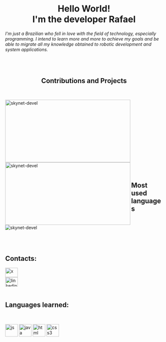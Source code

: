 
<h1 align="center">Hello World!<br>I'm the developer Rafael</h1>

<h6> I'm just a Brazilian who fell in love with the field of technology, especially programming.
I intend to learn more and more to achieve my goals and be able to migrate all my knowledge obtained to robotic development and system applications.</h6>

<br>
<h2 align="center">Contributions and Projects</h2>

<br>
<p>
<img align="center" src="https://github-readme-stats.vercel.app/api?username=skynet-devel&show_icons=true&locale=en" alt="skynet-devel" height="200" width="400"/>
<img align="left" src="https://github-readme-streak-stats.herokuapp.com/?user=skynet-devel&" alt="skynet-devel" height="200" width="400"/>
</p>


<br>
<h2 align="left">Most used languages</h2>

<p>
  <img align= "center" src="https://github-readme-stats.vercel.app/api/top-langs?username=skynet-devel&show_icons=true&locale=en&layout=compact" alt="skynet-devel"/>
</p>


<br>
<br>

<h2 align="left">Contacts:</h2>
<p align="left">
  
<a href="https://x.com/Skynet_devel" target="black">
  <img align="center" src="https://cdn.jsdelivr.net/gh/devicons/devicon@latest/icons/twitter/twitter-original.svg" alt="x" height="30" width="40"/>
</a>

<br>

<a href="https://www.instagram.com/skynet_devel/" target="black">
  <img align="center" src="https://cdn.jsdelivr.net/gh/devicons/devicon@latest/icons/linkedin/linkedin-original.svg" alt="linkedin" height="30" width="40"/>
</a>

<br>
<br>


<h2 align="left">Languages ​​learned:</h2>

<br>
<p align="left"> 
  
<img src="https://cdn.jsdelivr.net/gh/devicons/devicon@latest/icons/javascript/javascript-original.svg" alt="js" width="40" height="40"/> 
  
<img src="https://cdn.jsdelivr.net/gh/devicons/devicon@latest/icons/java/java-original-wordmark.svg" alt="java" width="40" height="40"/>
          
<img src="https://cdn.jsdelivr.net/gh/devicons/devicon@latest/icons/html5/html5-original.svg" alt="html" width="40" height="40"/> 

<img src="https://cdn.jsdelivr.net/gh/devicons/devicon@latest/icons/css3/css3-original.svg" alt="css3" width="40" height="40"/>
         





